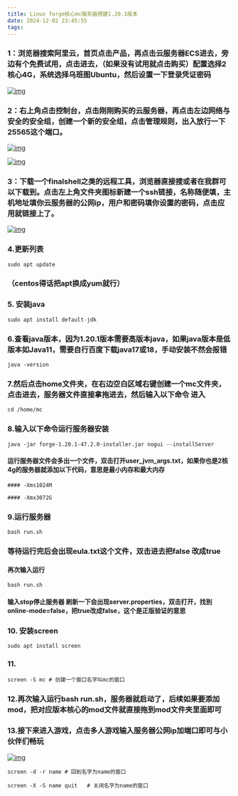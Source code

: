 ```yaml
---
title: Linux forge核心mc服务器搭建1.20.1版本
date: 2024-12-02 23:45:55
tags:
---
```


### 1：浏览器搜索阿里云，首页点击产品，再点击云服务器ECS进去，旁边有个免费试用，点击进去，（如果没有试用就点击购买）配置选择2核心4G，系统选择乌班图Ubuntu，然后设置一下登录凭证密码

[![img](https://desire668.serv00.net/wp-content/uploads/2024/06/图片2-1024x378.png)](https://desire668.serv00.net/wp-content/uploads/2024/06/图片2.png)

### 2：右上角点击控制台，点击刚刚购买的云服务器，再点击左边网络与安全的安全组，创建一个新的安全组，点击管理规则，出入放行一下25565这个端口。

[![img](https://desire668.serv00.net/wp-content/uploads/2024/06/图片3-1024x526.png)](https://desire668.serv00.net/wp-content/uploads/2024/06/图片3.png)

[![img](https://desire668.serv00.net/wp-content/uploads/2024/06/图片4-1024x219.png)](https://desire668.serv00.net/wp-content/uploads/2024/06/图片4.png)

### 3：下载一个finalshell之类的远程工具，浏览器直接搜或者在我群可以下载到。点击左上角文件夹图标新建一个ssh链接，名称随便填，主机地址填你云服务器的公网ip，用户和密码填你设置的密码，点击应用就链接上了。

[![img](https://desire668.serv00.net/wp-content/uploads/2024/06/图片5.png)](https://desire668.serv00.net/wp-content/uploads/2024/06/图片5.png)

### 4.更新列表

```
sudo apt update
```

###   （centos得话把apt换成yum就行）

### 5. 安装java

```
sudo apt install default-jdk
```

### 

### 6.查看java版本，因为1.20.1版本需要高版本java，如果java版本是低版本如Java11，需要自行百度下载java17或18，手动安装不然会报错

```
java -version
```



### 7.然后点击home文件夹，在右边空白区域右键创建一个mc文件夹，点击进去，服务器文件直接拿拖进去，然后输入以下命令 进入

```
cd /home/mc
```



### 8.输入以下命令运行服务器安装

```
java -jar forge-1.20.1-47.2.0-installer.jar nogui --installServer
```

####  运行服务器文件会多出一个文件，双击打开user_jvm_args.txt，如果你也是2核4g的服务器就添加以下代码，意思是最小内存和最大内存

```
#### -Xms1024M

#### -Xmx3072G
```



### 9.运行服务器

```
bash run.sh
```

### 等待运行完后会出现eula.txt这个文件，双击进去把false 改成true

#### 再次输入运行

```
bash run.sh 
```

#### 输入stop停止服务器 刷新一下会出现server.properties，双击打开，找到online-mode=false，把true改成false，这个是正版验证的意思

### 10. 安装screen

```
sudo apt install screen
```

### 11.

```
screen -S mc # 创建一个窗口名字叫mc的窗口
```



### 12.再次输入运行bash run.sh，服务器就启动了，后续如果要添加mod，把对应版本核心的mod文件就直接拖到mod文件夹里面即可

### 13.接下来进入游戏，点击多人游戏输入服务器公网ip加端口即可与小伙伴们畅玩

[![img](https://desire668.serv00.net/wp-content/uploads/2024/06/图片6-1024x616.png)](https://desire668.serv00.net/wp-content/uploads/2024/06/图片6.png)

```
screen -d -r name # 回到名字为name的窗口

screen -X -S name quit   # 关闭名字为name的窗口
```

